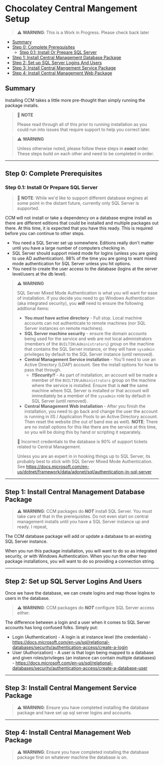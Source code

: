 # Chocolatey Central Mangement Setup

> :warning: **WARNING**: This is a Work in Progress. Please check back later

<!-- TOC depthFrom:2 -->

- [Summary](#summary)
- [Step 0: Complete Prerequisites](#step-0-complete-prerequisites)
  - [Step 0.1: Install Or Prepare SQL Server](#step-01-install-or-prepare-sql-server)
- [Step 1: Install Central Management Database Package](#step-1-install-central-management-database-package)
- [Step 2: Set up SQL Server Logins And Users](#step-2-set-up-sql-server-logins-and-users)
- [Step 3: Install Central Mangement Service Package](#step-3-install-central-mangement-service-package)
- [Step 4: Install Central Management Web Package](#step-4-install-central-management-web-package)

<!-- /TOC -->

## Summary
Installing CCM takes a little more pre-thought than simply running the package installs.

> :memo: **NOTE**
>
> Please read through all of this prior to running installation as you could run into issues that require support to help you correct later.


> :warning: **WARNING**
>
> Unless otherwise noted, please follow these steps in ***exact*** order. These steps build on each other and need to be completed in order.


___
## Step 0: Complete Prerequisites

### Step 0.1: Install Or Prepare SQL Server

> :memo: **NOTE**: While we'd like to support different database engines at some point in the distant future, currently only SQL Server is supported.

CCM will not install or take a dependency on a database engine install as there are different editions that could be installed and multiple packages out there. At this time, it is expected that you have this ready. This is required before you can continue to other steps.

* You need a SQL Server set up somewhere. Editions really don't matter until you have a large number of computers checking in.
* SQL Server should support mixed mode for logins (unless you are going to use AD authentication). 98% of the time you are going to want mixed mode authentication for SQL Server unless you hit options.
* You need to create the user access to the database (logins at the server level/users at the db level).

> :warning: **WARNING**
>
> SQL Server Mixed Mode Authentication is what you will want for ease of installation. If you decide you need to go Windows Authentication (aka integrated security), you ***will*** need to ensure the following addtional items:
> * **You *must* have active directory** - Full stop. Local machine accounts can not authenticate to remote machines (nor SQL Server instances on remote machines).
> * **SQL Server machine security** - ensure the domain accounts being used for the service and web are not local administrators (members of the `BUILTIN\Administrators`) group on the machine that contains the SQL Server instance, or they will have `sysadmin` privileges by default to the SQL Server instance (until removed).
> * **Central Management Service installation** - You'll need to use an Active Directory (LDAP) account. See the install options for how to pass that through.
>    * ***!!Security!!*** - As part of installation, an account will be made a member of the `BUILTIN\Administrators` group on the machine where the service is installed. Ensure that is ***not*** the same machine where SQL Server is installed or that account will immediately be a member of the `sysadmin` role by default in SQL Server (until removed).
> * **Central Management Web installation** - After you finish the installation, you need to go back and change the user the account is running in IIS / Application Pools to an Active Directory account. Then reset the website (the out of band exe as well). **NOTE**: There are no install options for this like there are the service at this time, so you will be doing this by hand or scripting it separately.
>
> :memo: Incorrect credentials to the database is 90% of support tickets related to Central Management.
>
>Unless you are an expert in in hooking things up to SQL Server, its probably best to stick with SQL Server Mixed Mode Authentication.
> See https://docs.microsoft.com/en-us/dotnet/framework/data/adonet/sql/authentication-in-sql-server


___
## Step 1: Install Central Management Database Package

> :warning: **WARNING**: CCM packages do ***NOT*** install SQL Server. You must take care of that in the prerequisites. Do not even start on central management installs until you have a SQL Server instance up and ready. I repeat,

The CCM database package will add or update a database to an existing SQL Server instance.

When you run this package installation, you will want to do so as integrated security, or with Windows Authentication. When you run the other two package installations, you will want to do so providing a connection string.

___
## Step 2: Set up SQL Server Logins And Users

Once we have the database, we can create logins and map those logins to users in the database.

> :warning: **WARNING**: CCM packages do ***NOT*** configure SQL Server access either.

The difference between a login and a user when it comes to SQL Server accounts has long confused folks. Simply put:

* Login (Authentication) - A login is at instance level (the credentials) - https://docs.microsoft.com/en-us/sql/relational-databases/security/authentication-access/create-a-login
* User (Authorization) - A user is that login being mapped to a database and given roles/privileges (an instance can contain multiple databases) - https://docs.microsoft.com/en-us/sql/relational-databases/security/authentication-access/create-a-database-user

___
## Step 3: Install Central Mangement Service Package

> :warning: **WARNING**: Ensure you have completed installing the database package and have set up sql server logins and accounts.


___
## Step 4: Install Central Management Web Package

> :warning: **WARNING**: Ensure you have completed installing the database package first on whatever machine the database is on.
